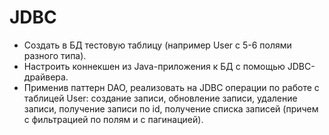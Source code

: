 # JDBC
- Создать в БД тестовую таблицу (например User c 5-6 полями разного типа).
- Настроить коннекшен из Java-приложения к БД с помощью JDBC-драйвера.
- Применив паттерн DAO, реализовать на JDBC операции по работе с таблицей User: создание записи, обновление записи, удаление записи, получение записи по id, получение списка записей (причем с фильтрацией по полям и с пагинацией).

